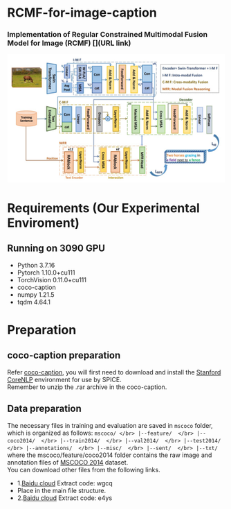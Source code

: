 RCMF-for-image-caption
====
### Implementation of Regular Constrained Multimodal Fusion Model for Image (RCMF) [](URL link)
<div align="center">
  <img src="https://github.com/200084/RCMF-for-image-caption/blob/main/imgs/Framework.jpg">
</div>

# Requirements (Our Experimental Enviroment)
## Running on 3090 GPU 
* Python 3.7.16
* Pytorch 1.10.0+cu111
* TorchVision 0.11.0+cu111
* coco-caption
* numpy 1.21.5
* tqdm 4.64.1

# Preparation
## coco-caption preparation
Refer [coco-caption](https://github.com/232525/PureT/blob/main/coco_caption/README.md), you will first need to download and install the [Stanford CoreNLP](https://stanfordnlp.github.io/CoreNLP/index.html) environment for use by SPICE.  
Remember to unzip the .rar archive in the coco-caption.
## Data preparation
The necessary files in training and evaluation are saved in `mscoco` folder, which is organized as follows:
   ` mscoco/ </br>
    |--feature/  </br>
        |--coco2014/  </br>
           |--train2014/  </br>
           |--val2014/  </br>
           |--test2014/  </br>
           |--annotations/  </br>
    |--misc/  </br>
    |--sent/  </br>
    |--txt/ ` 
where the mscoco/feature/coco2014 folder contains the raw image and annotation files of [MSCOCO 2014](https://cocodataset.org/#download) dataset.  
You can download other files from the following links.
* 1.[Baidu cloud](https://pan.baidu.com/s/1zaeKHy7J1CIehebkdVKmhA) Extract code: wgcq
* Place in the main file structure.
* 2.[Baidu cloud](https://pan.baidu.com/s/1-wyeEjJqHP1o-vStYh1nOg) Extract code: e4ys  
